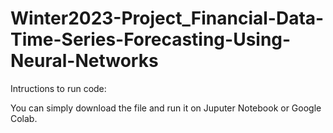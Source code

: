 # Winter2023-Project_Financial-Data-Time-Series-Forecasting-Using-Neural-Networks

Intructions to run code:

You can simply download the file and run it on Juputer Notebook or Google Colab.
